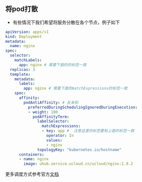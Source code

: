 ## 将pod打散

- 有些情况下我们希望将服务分散在各个节点，例子如下

```yaml
apiVersion: apps/v1
kind: Deployment
metadata:
  name: nginx
spec:
  selector:
    matchLabels:
      app: nginx # 需要下面的的标签一致
  replicas: 3
  template:
    metadata:
      labels:
        app: nginx # 需要下面的matchExpressions的标签一致
    spec:
      affinity:
        podAntiAffinity: # 反亲和
          preferredDuringSchedulingIgnoredDuringExecution:
          - weight: 100
            podAffinityTerm:
              labelSelector:
                matchExpressions:
                - key: app #  注意这里的标签要和上面的标签一致
                  operator: In
                  values:
                  - nginx
              topologyKey: "kubernetes.io/hostname"
      containers:
      - name: nginx
        image: uhub.service.ucloud.cn/ucloud/nginx:1.9.2
```

更多调度方式参考官方[文档](https://kubernetes.io/zh-cn/docs/concepts/scheduling-eviction/assign-pod-node/)
